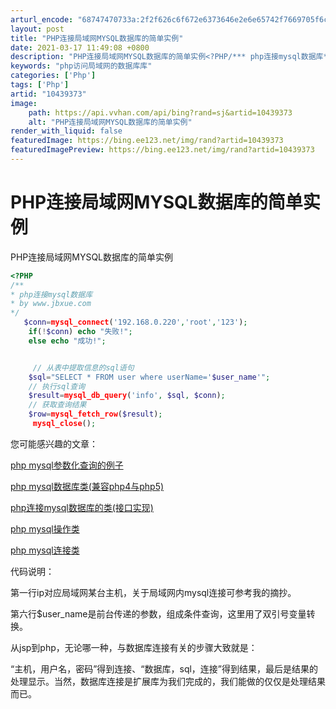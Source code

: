 ```yaml
---
arturl_encode: "68747470733a:2f2f626c6f672e6373646e2e6e65742f7669705f6c696e7578:2f61727469636c652f64657461696c732f3130343339333733"
layout: post
title: "PHP连接局域网MYSQL数据库的简单实例"
date: 2021-03-17 11:49:08 +0800
description: "PHP连接局域网MYSQL数据库的简单实例<?PHP/*** php连接mysql数据库* by w"
keywords: "php访问局域网的数据库库"
categories: ['Php']
tags: ['Php']
artid: "10439373"
image:
    path: https://api.vvhan.com/api/bing?rand=sj&artid=10439373
    alt: "PHP连接局域网MYSQL数据库的简单实例"
render_with_liquid: false
featuredImage: https://bing.ee123.net/img/rand?artid=10439373
featuredImagePreview: https://bing.ee123.net/img/rand?artid=10439373
---
```


# PHP连接局域网MYSQL数据库的简单实例

PHP连接局域网MYSQL数据库的简单实例
  

```php
<?PHP
/**
* php连接mysql数据库
* by www.jbxue.com
*/
   $conn=mysql_connect('192.168.0.220','root','123');
    if(!$conn) echo "失败!";
    else echo "成功!";


     // 从表中提取信息的sql语句
    $sql="SELECT * FROM user where userName='$user_name'";
    // 执行sql查询
    $result=mysql_db_query('info', $sql, $conn);
    // 获取查询结果
    $row=mysql_fetch_row($result);
     mysql_close();    
```

您可能感兴趣的文章：
  
[php mysql参数化查询的例子](http://www.jbxue.com/article/11446.html "php进行mysql参数化查询的例子")
  
[php mysql数据库类(兼容php4与php5)](http://www.jbxue.com/article/11386.html "php mysql数据库类(兼容php4与php5)")
  
[php连接mysql数据库的类(接口实现)](http://www.jbxue.com/article/11381.html "php连接mysql数据库的类(接口实现)")
  
[php mysql操作类](http://www.jbxue.com/article/11372.html "一个简单的php mysql操作类")
  
[php mysql连接类](http://www.jbxue.com/article/11370.html "一个好用的php mysql连接类")

代码说明：

第一行ip对应局域网某台主机，关于局域网内mysql连接可参考我的摘抄。

第六行$user\_name是前台传递的参数，组成条件查询，这里用了双引号变量转换。
  
从jsp到php，无论哪一种，与数据库连接有关的步骤大致就是：
  
“主机，用户名，密码”得到连接、“数据库，sql，连接”得到结果，最后是结果的处理显示。当然，数据库连接是扩展库为我们完成的，我们能做的仅仅是处理结果而已。